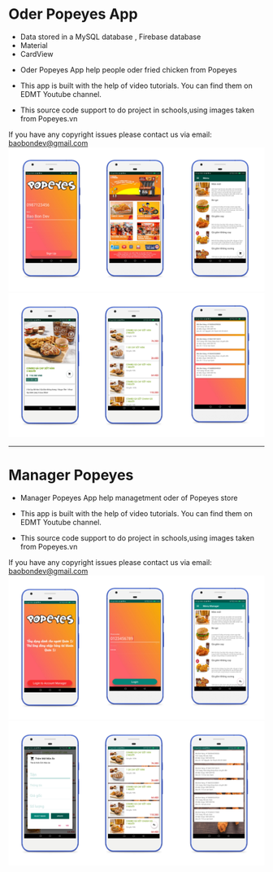 # Oder Popeyes App

- Data stored in a MySQL database , Firebase database
- Material 
- CardView 

* Oder Popeyes App help people oder fried chicken from Popeyes

* This app is built with the help of video tutorials. You can find them on EDMT Youtube channel.

* This source code support to do project in schools,using images taken from Popeyes.vn


If you have any copyright issues please contact us via email: baobondev@gmail.com
![Android App Oder Popeyes1](https://github.com/baobon/AndroidApp_Oder_Popeyes/blob/master/readme/screenshot1.jpg?raw=true)
![Android App Oder Popeyes2](https://github.com/baobon/AndroidApp_Oder_Popeyes/blob/master/readme/screenshot2.jpg?raw=true)

---

# Manager Popeyes

* Manager Popeyes App help managetment oder of Popeyes store

* This app is built with the help of video tutorials. You can find them on EDMT Youtube channel.

* This source code support to do project in schools,using images taken from Popeyes.vn

If you have any copyright issues please contact us via email: baobondev@gmail.com
![Android App Oder Popeyes1](https://github.com/baobon/AndroidApp_Oder_Popeyes/blob/master/readme/screenshot3.jpg?raw=true)
![Android App Oder Popeyes2](https://github.com/baobon/AndroidApp_Oder_Popeyes/blob/master/readme/screenshot4.jpg?raw=true)

